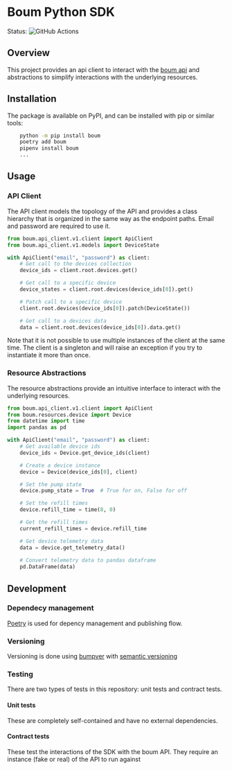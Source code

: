 # Boum Python SDK
Status: ![GitHub Actions](https://github.com/boum-garden/sdk/actions/workflows/main.yml/badge.svg)

## Overview
This project provides an api client to interact with the [boum api](https://api.boum.us/swagger) and abstractions to 
simplify interactions with the underlying resources.


## Installation
The package is available on PyPI, and can be installed with pip or similar tools:

```bash
    python -m pip install boum
    poetry add boum
    pipenv install boum
    ...
```

## Usage

### API Client
The API client models the topology of the API and provides a class hierarchy that is organized in the same way as the 
endpoint paths. Email and password are required to use it.

```python
from boum.api_client.v1.client import ApiClient
from boum.api_client.v1.models import DeviceState

with ApiClient("email", "password") as client:
    # Get call to the devices collection
    device_ids = client.root.devices.get()

    # Get call to a specific device 
    device_states = client.root.devices(device_ids[0]).get()

    # Patch call to a specific device
    client.root.devices(device_ids[0]).patch(DeviceState())

    # Get call to a devices data
    data = client.root.devices(device_ids[0]).data.get()
```

Note that it is not possible to use multiple instances of the client at the same time. The client is a singleton and
will raise an exception if you try to instantiate it more than once.


### Resource Abstractions
The resource abstractions provide an intuitive interface to interact with the underlying resources.

```python
from boum.api_client.v1.client import ApiClient
from boum.resources.device import Device
from datetime import time
import pandas as pd

with ApiClient("email", "password") as client:
    # Get available device ids
    device_ids = Device.get_device_ids(client)

    # Create a device instance
    device = Device(device_ids[0], client)

    # Set the pump state
    device.pump_state = True  # True for on, False for off

    # Set the refill times
    device.refill_time = time(8, 0)

    # Get the refill times
    current_refill_times = device.refill_time

    # Get device telemetry data
    data = device.get_telemetry_data()
    
    # Convert telemetry data to pandas dataframe
    pd.DataFrame(data)
```


## Development

### Dependecy management
[Poetry](https://python-poetry.org/) is used for depency management and publishing flow.

### Versioning
Versioning is done using [bumpver](https://pypi.org/project/bumpver/) 
with [semantic versioning](https://semver.org/)


### Testing
There are two types of tests in this repository: unit tests and contract tests.

#### Unit tests
These are completely self-contained and have no external dependencies.

#### Contract tests
These test the interactions of the SDK with the boum API. They require an instance (fake or real) of the API to run 
against




